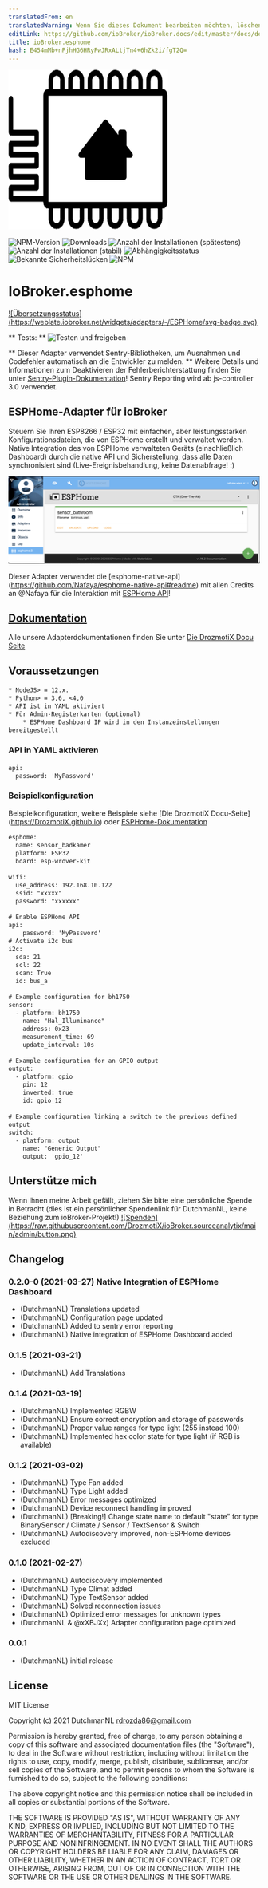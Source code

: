 ```yaml
---
translatedFrom: en
translatedWarning: Wenn Sie dieses Dokument bearbeiten möchten, löschen Sie bitte das Feld "translationsFrom". Andernfalls wird dieses Dokument automatisch erneut übersetzt
editLink: https://github.com/ioBroker/ioBroker.docs/edit/master/docs/de/adapterref/iobroker.esphome/README.md
title: ioBroker.esphome
hash: E454mMb+nPjhHG6HRyFwJRxALtjTn4+6hZk2i/fgT2Q=
---
```

![Logo](../../../en/adapterref/iobroker.esphome/admin/esphome.png)

![NPM-Version](http://img.shields.io/npm/v/iobroker.esphome.svg)
![Downloads](https://img.shields.io/npm/dm/iobroker.esphome.svg)
![Anzahl der Installationen (spätestens)](http://iobroker.live/badges/esphome-installed.svg)
![Anzahl der Installationen (stabil)](http://iobroker.live/badges/esphome-stable.svg)
![Abhängigkeitsstatus](https://img.shields.io/david/DrozmotiX/iobroker.esphome.svg)
![Bekannte Sicherheitslücken](https://snyk.io/test/github/DrozmotiX/ioBroker.esphome/badge.svg)
![NPM](https://nodei.co/npm/iobroker.esphome.png?downloads=true)

# IoBroker.esphome
[![Übersetzungsstatus] (https://weblate.iobroker.net/widgets/adapters/-/ESPHome/svg-badge.svg)](https://weblate.iobroker.net/engage/adapters/?utm_source=widget)

** Tests: ** ![Testen und freigeben](https://github.com/DrozmotiX/ioBroker.esphome/workflows/Test%20and%20Release/badge.svg)

** Dieser Adapter verwendet Sentry-Bibliotheken, um Ausnahmen und Codefehler automatisch an die Entwickler zu melden. ** Weitere Details und Informationen zum Deaktivieren der Fehlerberichterstattung finden Sie unter [Sentry-Plugin-Dokumentation](https://github.com/ioBroker/plugin-sentry#plugin-sentry)! Sentry Reporting wird ab js-controller 3.0 verwendet.

## ESPHome-Adapter für ioBroker
Steuern Sie Ihren ESP8266 / ESP32 mit einfachen, aber leistungsstarken Konfigurationsdateien, die von ESPHome erstellt und verwaltet werden.
Native Integration des von ESPHome verwalteten Geräts (einschließlich Dashboard) durch die native API und Sicherstellung, dass alle Daten synchronisiert sind (Live-Ereignisbehandlung, keine Datenabfrage! :)

![Logo](../../../en/adapterref/iobroker.esphome/admin/img/dashboard.png)

Dieser Adapter verwendet die [esphome-native-api] (https://github.com/Nafaya/esphome-native-api#readme) mit allen Credits an @Nafaya für die Interaktion mit [ESPHome API](https://esphome.io/components/api.html?highlight=api)!

## [Dokumentation](https://DrozmotiX.github.io/languages/en/ESPHome/)
Alle unsere Adapterdokumentationen finden Sie unter [Die DrozmotiX Docu Seite](https://DrozmotiX.github.io/languages/en/ESPHome)

## Voraussetzungen
    * NodeJS> = 12.x.
    * Python> = 3,6, <4,0
    * API ist in YAML aktiviert
    * Für Admin-Registerkarten (optional)
        * ESPHome Dashboard IP wird in den Instanzeinstellungen bereitgestellt

### API in YAML aktivieren
```
api:
  password: 'MyPassword'
```

### Beispielkonfiguration
Beispielkonfiguration, weitere Beispiele siehe [Die DrozmotiX Docu-Seite] (https://DrozmotiX.github.io) oder [ESPHome-Dokumentation](https://esphome.io/index.html)

```
esphome:
  name: sensor_badkamer
  platform: ESP32
  board: esp-wrover-kit

wifi:
  use_address: 192.168.10.122
  ssid: "xxxxx"
  password: "xxxxxx"

# Enable ESPHome API
api:
    password: 'MyPassword'
# Activate i2c bus
i2c:
  sda: 21
  scl: 22
  scan: True
  id: bus_a

# Example configuration for bh1750
sensor:
  - platform: bh1750
    name: "Hal_Illuminance"
    address: 0x23
    measurement_time: 69
    update_interval: 10s

# Example configuration for an GPIO output
output:
  - platform: gpio
    pin: 12
    inverted: true
    id: gpio_12

# Example configuration linking a switch to the previous defined output
switch:
  - platform: output
    name: "Generic Output"
    output: 'gpio_12'

```

## Unterstütze mich
Wenn Ihnen meine Arbeit gefällt, ziehen Sie bitte eine persönliche Spende in Betracht (dies ist ein persönlicher Spendenlink für DutchmanNL, keine Beziehung zum ioBroker-Projekt!) [![Spenden] (https://raw.githubusercontent.com/DrozmotiX/ioBroker.sourceanalytix/main/admin/button.png)](http://paypal.me/DutchmanNL)

## Changelog

<!--
    Placeholder for the next version (at the beginning of the line):
    ### __WORK IN PROGRESS__
-->

### 0.2.0-0 (2021-03-27) Native Integration of ESPHome Dashboard
* (DutchmanNL) Translations updated
* (DutchmanNL) Configuration page updated
* (DutchmanNL) Added to sentry error reporting
* (DutchmanNL) Native integration of ESPHome Dashboard added

### 0.1.5 (2021-03-21)
* (DutchmanNL) Add Translations

### 0.1.4 (2021-03-19)
* (DutchmanNL) Implemented RGBW
* (DutchmanNL) Ensure correct encryption and storage of passwords
* (DutchmanNL) Proper value ranges for type light (255 instead 100)
* (DutchmanNL) Implemented hex color state for type light (if RGB is available)

### 0.1.2 (2021-03-02)
* (DutchmanNL) Type Fan added
* (DutchmanNL) Type Light added
* (DutchmanNL) Error messages optimized
* (DutchmanNL) Device reconnect handling improved
* (DutchmanNL) [Breaking!] Change state name to default "state" for type BinarySensor / Climate / Sensor / TextSensor & Switch  
* (DutchmanNL) Autodiscovery improved, non-ESPHome devices excluded

### 0.1.0 (2021-02-27)
* (DutchmanNL) Autodiscovery implemented
* (DutchmanNL) Type Climat added
* (DutchmanNL) Type TextSensor added
* (DutchmanNL) Solved reconnection issues
* (DutchmanNL) Optimized error messages for unknown types
* (DutchmanNL & @xXBJXx) Adapter configuration page optimized

### 0.0.1
* (DutchmanNL) initial release

## License
MIT License

Copyright (c) 2021 DutchmanNL <rdrozda86@gmail.com>

Permission is hereby granted, free of charge, to any person obtaining a copy
of this software and associated documentation files (the "Software"), to deal
in the Software without restriction, including without limitation the rights
to use, copy, modify, merge, publish, distribute, sublicense, and/or sell
copies of the Software, and to permit persons to whom the Software is
furnished to do so, subject to the following conditions:

The above copyright notice and this permission notice shall be included in all
copies or substantial portions of the Software.

THE SOFTWARE IS PROVIDED "AS IS", WITHOUT WARRANTY OF ANY KIND, EXPRESS OR
IMPLIED, INCLUDING BUT NOT LIMITED TO THE WARRANTIES OF MERCHANTABILITY,
FITNESS FOR A PARTICULAR PURPOSE AND NONINFRINGEMENT. IN NO EVENT SHALL THE
AUTHORS OR COPYRIGHT HOLDERS BE LIABLE FOR ANY CLAIM, DAMAGES OR OTHER
LIABILITY, WHETHER IN AN ACTION OF CONTRACT, TORT OR OTHERWISE, ARISING FROM,
OUT OF OR IN CONNECTION WITH THE SOFTWARE OR THE USE OR OTHER DEALINGS IN THE
SOFTWARE.